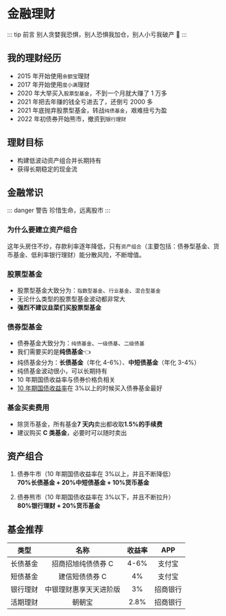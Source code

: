 # 金融理财

::: tip 前言
别人贪婪我恐惧，别人恐惧我加仓，别人小亏我破产 :rofl:
:::

## 我的理财经历

- 2015 年开始使用`余额宝`理财
- 2017 年开始使用`度小满`理财
- 2020 年大举买入`股票型基金`，不到一个月就大赚了 1 万多
- 2021 年把去年赚的钱全亏进去了，还倒亏 2000 多
- 2021 年底抛弃股票型基金，转战`纯债基金`，艰难扭亏为盈
- 2022 年初债券开始熊市，撤资到`银行理财`

## 理财目标

- 构建低波动资产组合并长期持有
- 获得长期稳定的现金流

## 金融常识

::: danger 警告
珍惜生命，远离股市
:::

### 为什么要建立资产组合

这年头房住不炒，存款利率逐年降低，只有`资产组合`（主要包括：债券型基金、货币基金、低利率银行理财）能分散风险，不断增值。

### 股票型基金 <Badge text="X" type="error"/>

- 股票型基金大致分为：`指数型基金`、`行业基金`、`混合型基金`
- 无论什么类型的股票型基金波动都非常大
- **强烈不建议韭菜们买股票型基金**

### 债券型基金 <Badge text="√" type="tip"/>

- 债券基金大致分为：`纯债基金`、`一级债基`、`二级债基`
- 我们需要买的是**纯债基金**:point_left:
- 纯债基金分为：**长债基金**（年化 4-6%）、**中短债基金**（年化 3-4%）
- 纯债基金波动很小，可以长期持有
- 10 年期国债收益率与债券价格负相关
- [10 年期国债收益率](https://wallstreetcn.com/markets/codes/CN10YR.OTC)在 3%以上的时候买入债券基金最好<Badge text="重点" type="tip"/>

### 基金买卖费用

- 除货币基金，所有基金**7 天内**卖出都收取**1.5%的手续费**
- 建议购买 **C 类基金**，必要时可以随时卖出

## 资产组合

1. 债券牛市（10 年期国债收益率在 3%以上，并且不断降低）<br>**70%长债基金 + 20%中短债基金 + 10%货币基金**

2. 债券熊市（10 年期国债收益率在 3%以下，并且不断拉升）<br>**80%银行理财 + 20%货币基金**

## 基金推荐<Badge text="自负盈亏" type="warning"/>

| 类型     |          名称          | 收益率 |   APP    |
| -------- | :--------------------: | :----: | :------: |
| 长债基金 |   招商招旭纯债债券 C   |  4-6%  |  支付宝  |
| 短债基金 |     建信短债债券 C     |   4%   |  支付宝  |
| 银行理财 | 中银理财惠享天天进阶版 |   3%   | 招商银行 |
| 活期理财 |         朝朝宝         |  2.8%  | 招商银行 |
